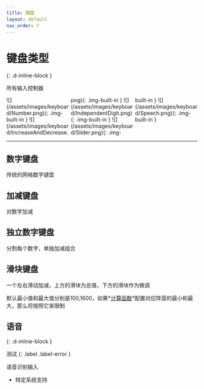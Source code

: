 ```yaml
---
title: 键盘
layout: default
nav_order: 7
---
```


# 键盘类型
{: .d-inline-block }

所有输入控制器

<span style="display: block; columns: 3; column-gap: 5px;">
![](/assets/images/keyboard/Number.png){: .img-built-in }
![](/assets/images/keyboard/IncreaseAndDecrease.png){: .img-built-in }
![](/assets/images/keyboard/IndependentDigit.png){: .img-built-in }
![](/assets/images/keyboard/Slider.png){: .img-built-in }
![](/assets/images/keyboard/Speech.png){: .img-built-in }
</span>

----

## 数字键盘
传统的网格数字键盘

## 加减键盘
对数字加减

## 独立数字键盘
分割每个数字，单独加减组合

## 滑块键盘
一个左右滑动加减，上方的滑块为总值，下方的滑块作为微调

默认最小值和最大值分别是100,1600，如果*[计算函数](/page/calc/configTable)*配置对应阵营的最小和最大，那么将按照它来限制

## 语音
{: .d-inline-block }

测试
{: .label .label-error }

语音识别输入

* 特定系统支持

